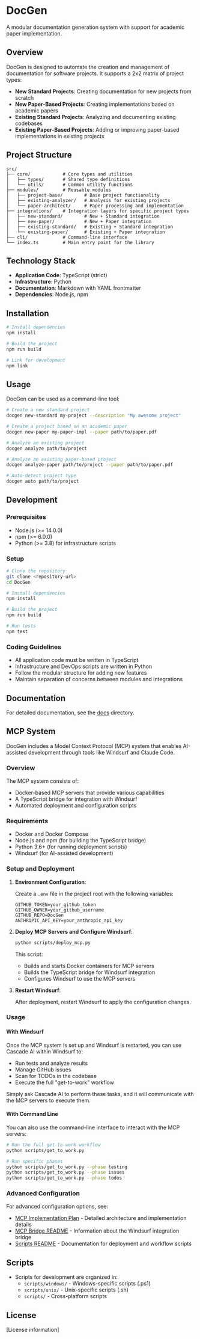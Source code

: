 # DocGen

A modular documentation generation system with support for academic paper implementation.

## Overview

DocGen is designed to automate the creation and management of documentation for software projects. It supports a 2x2 matrix of project types:

- **New Standard Projects**: Creating documentation for new projects from scratch
- **New Paper-Based Projects**: Creating implementations based on academic papers
- **Existing Standard Projects**: Analyzing and documenting existing codebases
- **Existing Paper-Based Projects**: Adding or improving paper-based implementations in existing projects

## Project Structure

```
src/
├── core/            # Core types and utilities
│   ├── types/       # Shared type definitions
│   └── utils/       # Common utility functions
├── modules/         # Reusable modules
│   ├── project-base/        # Base project functionality
│   ├── existing-analyzer/   # Analysis for existing projects
│   └── paper-architect/     # Paper processing and implementation
├── integrations/    # Integration layers for specific project types
│   ├── new-standard/        # New + Standard integration
│   ├── new-paper/           # New + Paper integration
│   ├── existing-standard/   # Existing + Standard integration
│   └── existing-paper/      # Existing + Paper integration
├── cli/             # Command-line interface
└── index.ts         # Main entry point for the library
```

## Technology Stack

- **Application Code**: TypeScript (strict)
- **Infrastructure**: Python
- **Documentation**: Markdown with YAML frontmatter
- **Dependencies**: Node.js, npm

## Installation

```bash
# Install dependencies
npm install

# Build the project
npm run build

# Link for development
npm link
```

## Usage

DocGen can be used as a command-line tool:

```bash
# Create a new standard project
docgen new-standard my-project --description "My awesome project"

# Create a project based on an academic paper
docgen new-paper my-paper-impl --paper path/to/paper.pdf

# Analyze an existing project
docgen analyze path/to/project

# Analyze an existing paper-based project
docgen analyze-paper path/to/project --paper path/to/paper.pdf

# Auto-detect project type
docgen auto path/to/project
```

## Development

### Prerequisites

- Node.js (>= 14.0.0)
- npm (>= 6.0.0)
- Python (>= 3.8) for infrastructure scripts

### Setup

```bash
# Clone the repository
git clone <repository-url>
cd DocGen

# Install dependencies
npm install

# Build the project
npm run build

# Run tests
npm test
```

### Coding Guidelines

- All application code must be written in TypeScript
- Infrastructure and DevOps scripts are written in Python
- Follow the modular structure for adding new features
- Maintain separation of concerns between modules and integrations

## Documentation

For detailed documentation, see the [docs](./docs) directory.

## MCP System

DocGen includes a Model Context Protocol (MCP) system that enables AI-assisted development through tools like Windsurf and Claude Code.

### Overview

The MCP system consists of:
- Docker-based MCP servers that provide various capabilities
- A TypeScript bridge for integration with Windsurf
- Automated deployment and configuration scripts

### Requirements

- Docker and Docker Compose
- Node.js and npm (for building the TypeScript bridge)
- Python 3.6+ (for running deployment scripts)
- Windsurf (for AI-assisted development)

### Setup and Deployment

1. **Environment Configuration**:
   
   Create a `.env` file in the project root with the following variables:
   ```
   GITHUB_TOKEN=your_github_token
   GITHUB_OWNER=your_github_username
   GITHUB_REPO=DocGen
   ANTHROPIC_API_KEY=your_anthropic_api_key
   ```

2. **Deploy MCP Servers and Configure Windsurf**:
   ```bash
   python scripts/deploy_mcp.py
   ```
   This script:
   - Builds and starts Docker containers for MCP servers
   - Builds the TypeScript bridge for Windsurf integration
   - Configures Windsurf to use the MCP servers

3. **Restart Windsurf**:
   
   After deployment, restart Windsurf to apply the configuration changes.

### Usage

#### With Windsurf

Once the MCP system is set up and Windsurf is restarted, you can use Cascade AI within Windsurf to:
- Run tests and analyze results
- Manage GitHub issues
- Scan for TODOs in the codebase
- Execute the full "get-to-work" workflow

Simply ask Cascade AI to perform these tasks, and it will communicate with the MCP servers to execute them.

#### With Command Line

You can also use the command-line interface to interact with the MCP servers:

```bash
# Run the full get-to-work workflow
python scripts/get_to_work.py

# Run specific phases
python scripts/get_to_work.py --phase testing
python scripts/get_to_work.py --phase issues
python scripts/get_to_work.py --phase todos
```

### Advanced Configuration

For advanced configuration options, see:
- [MCP Implementation Plan](./MCP_IMPLEMENTATION_PLAN.md) - Detailed architecture and implementation details
- [MCP Bridge README](./src/mcp/bridge/README.md) - Information about the Windsurf integration bridge
- [Scripts README](./scripts/README.md) - Documentation for deployment and workflow scripts

## Scripts

- Scripts for development are organized in:
  - `scripts/windows/` - Windows-specific scripts (.ps1)
  - `scripts/unix/` - Unix-specific scripts (.sh)
  - `scripts/` - Cross-platform scripts

## License

[License information]